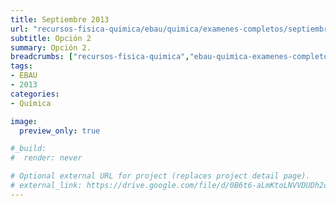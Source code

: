 ```yaml
---
title: Septiembre 2013
url: "recursos-fisica-quimica/ebau/quimica/examenes-completos/septiembre-2013-2"
subtitle: Opción 2
summary: Opción 2.
breadcrumbs: ["recursos-fisica-quimica","ebau-quimica-examenes-completos"]
tags:
- EBAU
- 2013
categories:
- Química

image:
  preview_only: true

#_build:
#  render: never

# Optional external URL for project (replaces project detail page).
# external_link: https://drive.google.com/file/d/0B6t6-aLmKtoLNVVDUDh2c21IWEk/view
---
```


<!-- <iframe src="https://drive.google.com/file/d/0B6t6-aLmKtoLNVVDUDh2c21IWEk/preview" style="width: 100vw; height: 500px; position: relative; left: 50%; right: 50%; margin-left: -50vw; margin-right: -50vw;" frameborder="0"></iframe> -->

<div id="adobe-dc-view" style="width: 100vw; position: relative; left: 50%; right: 50%; margin-left: -50vw; margin-right: -50vw;"></div>
<script src="https://documentcloud.adobe.com/view-sdk/main.js"></script>
<script type="text/javascript">
	document.addEventListener("adobe_dc_view_sdk.ready", function(){ 
		var adobeDCView = new AdobeDC.View({clientId: "5b6be996ab824b0e8113830d11740fa3", divId: "adobe-dc-view"});
		adobeDCView.previewFile({
			content:{location: {url: "https://fisiquimicamente.com/recursos-fisica-quimica/ebau/quimica/examenes-completos/septiembre-2013-2/septiembre-2013-2-EBAU-Quimica.pdf"}},
			metaData:{fileName: "septiembre-2013-2-EBAU-Quimica.pdf"}
		}, {embedMode: "IN_LINE"});
	});
</script>